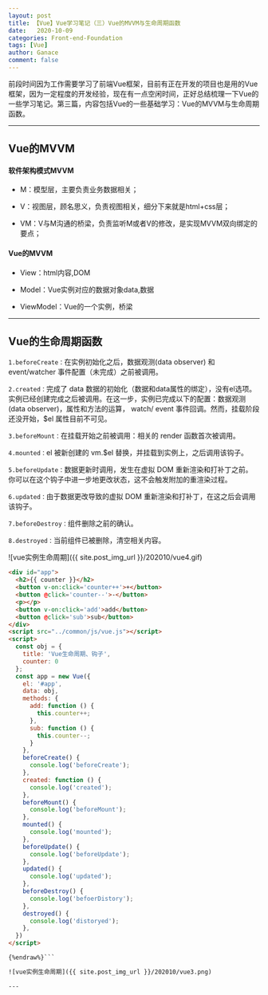 ```yaml
---
layout: post
title: 【Vue】Vue学习笔记（三）Vue的MVVM与生命周期函数
date:   2020-10-09
categories: Front-end-Foundation
tags: [Vue]
author: Ganace
comment: false
---
```


前段时间因为工作需要学习了前端Vue框架，目前有正在开发的项目也是用的Vue框架，因为一定程度的开发经验，现在有一点空闲时间，正好总结梳理一下Vue的一些学习笔记。第三篇，内容包括Vue的一些基础学习：Vue的MVVM与生命周期函数。



---

## Vue的MVVM

#### 软件架构模式MVVM

- M：模型层，主要负责业务数据相关；

- V：视图层，顾名思义，负责视图相关，细分下来就是html+css层；

- VM：V与M沟通的桥梁，负责监听M或者V的修改，是实现MVVM双向绑定的要点；

#### Vue的MVVM

- View：html内容,DOM

- Model：Vue实例对应的数据对象data,数据

- ViewModel：Vue的一个实例，桥梁

---

## Vue的生命周期函数

`1.beforeCreate：`在实例初始化之后，数据观测(data observer) 和 event/watcher 事件配置（未完成）之前被调用。

`2.created：`完成了 data 数据的初始化（数据和data属性的绑定），没有el选项。实例已经创建完成之后被调用。在这一步，实例已完成以下的配置：数据观测(data observer)，属性和方法的运算， watch/ event 事件回调。然而，挂载阶段还没开始，$el 属性目前不可见。

`3.beforeMount：`在挂载开始之前被调用：相关的 render 函数首次被调用。

`4.mounted：`el 被新创建的 vm.$el 替换，并挂载到实例上，之后调用该钩子。

`5.beforeUpdate：`数据更新时调用，发生在虚拟 DOM 重新渲染和打补丁之前。 你可以在这个钩子中进一步地更改状态，这不会触发附加的重渲染过程。

`6.updated：`由于数据更改导致的虚拟 DOM 重新渲染和打补丁，在这之后会调用该钩子。

`7.beforeDestroy：`组件删除之前的确认。

`8.destroyed：`当前组件已被删除，清空相关内容。

![vue实例生命周期]({{ site.post_img_url }}/202010/vue4.gif)

```html {%raw%}
<div id="app">
  <h2>{{ counter }}</h2>
  <button v-on:click='counter++'>+</button>
  <button @click='counter--'>-</button>
  <p></p>
  <button v-on:click='add'>add</button>
  <button @click='sub'>sub</button>
</div>
<script src="../common/js/vue.js"></script>
<script>
  const obj = {
    title: 'Vue生命周期、钩子',
    counter: 0
  };
  const app = new Vue({
    el: '#app',
    data: obj,
    methods: {
      add: function () {
        this.counter++;
      },
      sub: function () {
        this.counter--;
      }
    },
    beforeCreate() {
      console.log('beforeCreate');
    },
    created: function () {
      console.log('created');
    },
    beforeMount() {
      console.log('beforeMount');
    },
    mounted() {
      console.log('mounted');
    },
    beforeUpdate() {
      console.log('beforeUpdate');
    },
    updated() {
      console.log('updated');
    },
    beforeDestroy() {
      console.log('befoerDistory');
    },
    destroyed() {
      console.log('distoryed');
    },
  })
</script>

{%endraw%}```

![vue实例生命周期]({{ site.post_img_url }}/202010/vue3.png)

---
